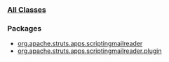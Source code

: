 ### [All Classes](allclasses-frame.html.md)

### Packages

-   [org.apache.struts.apps.scriptingmailreader](org/apache/struts/apps/scriptingmailreader/package-frame.html.md)
-   [org.apache.struts.apps.scriptingmailreader.plugin](org/apache/struts/apps/scriptingmailreader/plugin/package-frame.html.md)

